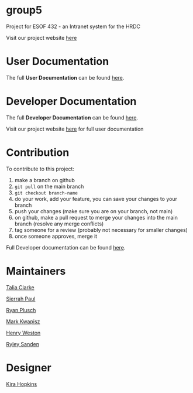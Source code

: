 # group5
Project for ESOF 432 - an Intranet system for the HRDC


Visit our project website [here](https://repo5-rho.vercel.app/)

# User Documentation

The full <strong>User Documentation</strong> can be found <a href="./UserDocumentation" target="_blank">here</a>.

# Developer Documentation 

The full <strong>Developer Documentation</strong> can be found <a href="./Docs/DeveloperDocs" target="_blank">here</a>.

Visit our project website [here](https://423s25.github.io/repo5/) for full user documentation

# Contribution

To contribute to this project:

1. make a branch on github
2. `git pull` on the main branch
3. `git checkout branch-name`
4. do your work, add your feature, you can save your changes to your branch
5. push your changes (make sure you are on your branch, not main)
6. on github, make a pull request to merge your changes into the main branch (resolve any merge conflicts)
7. tag someone for a review (probably not necessary for smaller changes)
8. once someone approves, merge it


Full Developer documentation can be found [here](./DeveloperDocs).


# Maintainers

[Talia Clarke](https://github.com/taliaiclarke)

[Sierrah Paul](https://github.com/SierrahPaul)

[Ryan Plusch](https://github.com/Pluschious)

[Mark Kwapisz](https://github.com/Markwapisz)

[Henry Weston](https://github.com/henrywatson11)

[Ryley Sanden](https://github.com/ryleysanden)

# Designer

[Kira Hopkins](https://github.com/KiraHopkins)


